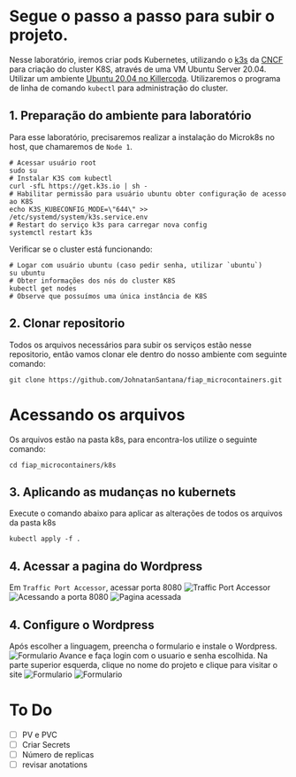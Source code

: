 # Segue o passo a passo para subir o projeto.

Nesse laboratório, iremos criar pods Kubernetes, utilizando o [k3s](https://k3s.io/) da [CNCF](https://www.cncf.io/projects/k3s/) para criação do cluster K8S, através de uma VM Ubuntu Server 20.04. Utilizar um ambiente [Ubuntu 20.04 no Killercoda](https://killercoda.com/playgrounds/scenario/ubuntu). Utilizaremos o programa de linha de comando `kubectl` para administração do cluster.

## 1. Preparação do ambiente para laboratório
Para esse laboratório, precisaremos realizar a instalação do Microk8s no host, que chamaremos de `Node 1`.
```shell
# Acessar usuário root
sudo su
# Instalar K3S com kubectl
curl -sfL https://get.k3s.io | sh -
# Habilitar permissão para usuário ubuntu obter configuração de acesso ao K8S
echo K3S_KUBECONFIG_MODE=\"644\" >> /etc/systemd/system/k3s.service.env
# Restart do serviço k3s para carregar nova config
systemctl restart k3s
```

Verificar se o cluster está funcionando:
```shell
# Logar com usuário ubuntu (caso pedir senha, utilizar `ubuntu`)
su ubuntu
# Obter informações dos nós do cluster K8S
kubectl get nodes
# Observe que possuímos uma única instância de K8S
```

## 2. Clonar repositorio
Todos os arquivos necessários para subir os serviços estão nesse repositorio, então vamos clonar ele dentro do nosso ambiente com seguinte comando:
```shell
git clone https://github.com/JohnatanSantana/fiap_microcontainers.git
```

# Acessando os arquivos
Os arquivos estão na pasta k8s, para encontra-los utilize o seguinte comando:
```shell
cd fiap_microcontainers/k8s
```

## 3. Aplicando as mudanças no kubernets
Execute o comando abaixo para aplicar as alterações de todos os arquivos da pasta k8s
```shell
kubectl apply -f .
```

## 4. Acessar a pagina do Wordpress
Em `Traffic Port Accessor`, acessar porta 8080
![`Traffic Port Accessor`](https://drive.google.com/file/d/1tSf5hICHJFP1ajAfWJ5rYYg_bG58iTYG/view?usp=sharing)
![`Acessando a porta 8080`](https://drive.google.com/file/d/1hgAb12rQrumCFxwBhdJ3nQbMgdN_sK_j/view?usp=sharing)
![`Pagina acessada`](https://drive.google.com/file/d/1uteNKY0K8y1aUOPZ5NWukBn3KVu25cYh/view?usp=sharing)

## 4. Configure o Wordpress
Após escolher a linguagem, preencha o formulario e instale o Wordpress.
![`Formulario`](https://drive.google.com/file/d/1J3KzXBVTz86msNE0xgDMo3U13dVmXMjL/view?usp=sharing)
Avance e faça login com o usuario e senha escolhida.
Na parte superior esquerda, clique no nome do projeto e clique para visitar o site
![`Formulario`](https://drive.google.com/file/d/10J-jVZiE58ZppulmojyyC1xg1dkQGJvt/view?usp=sharing)
![`Formulario`](https://drive.google.com/file/d/1lpSqSyF36jfjj3entPw_l5ljApjtd-Nc/view?usp=sharing)

# To Do
- [ ] PV e PVC
- [ ] Criar Secrets
- [ ] Número de replicas
- [ ] revisar anotations
